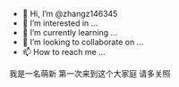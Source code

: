 - 👋 Hi, I’m @zhangz146345
- 👀 I’m interested in ...
- 🌱 I’m currently learning ...
- 💞️ I’m looking to collaborate on ...
- 📫 How to reach me ...

我是一名萌新  第一次来到这个大家庭 请多关照
<!---
zhangz146345/zhangz146345 is a ✨ special ✨ repository because its `README.md` (this file) appears on your GitHub profile.
You can click the Preview link to take a look at your changes.
--->
